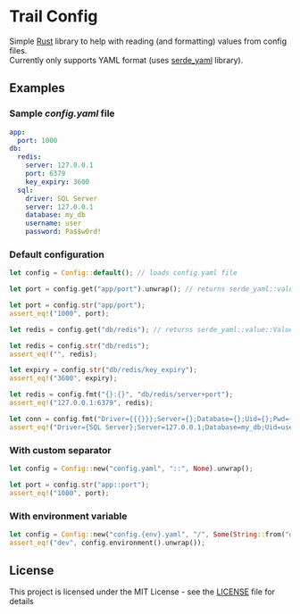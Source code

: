 # Trail Config

Simple [Rust](https://www.rust-lang.org/) library to help with reading (and formatting) values from config files.\
Currently only supports YAML format (uses [serde_yaml](https://github.com/dtolnay/serde-yaml) library).

## Examples

### Sample *config.yaml* file
```yaml
app:
  port: 1000
db:
  redis:
    server: 127.0.0.1
    port: 6379
    key_expiry: 3600
  sql:
    driver: SQL Server
    server: 127.0.0.1
    database: my_db
    username: user
    password: Pa$$w0rd!
```

### Default configuration
```rust
let config = Config::default(); // loads config.yaml file

let port = config.get("app/port").unwrap(); // returns serde_yaml::value::Value

let port = config.str("app/port");
assert_eq!("1000", port);

let redis = config.get("db/redis"); // returns serde_yaml::value::Value (in this case Mapping)

let redis = config.str("db/redis");
assert_eq!("", redis);

let expiry = config.str("db/redis/key_expiry");
assert_eq!("3600", expiry);

let redis = config.fmt("{}:{}", "db/redis/server+port");
assert_eq!("127.0.0.1:6379", redis);

let conn = config.fmt("Driver={{{}}};Server={};Database={};Uid={};Pwd={};", "db/sql/driver+server+database+username+password");
assert_eq!("Driver={SQL Server};Server=127.0.0.1;Database=my_db;Uid=user;Pwd=Pa$$w0rd!;", conn);
```

### With custom separator
```rust
let config = Config::new("config.yaml", "::", None).unwrap(); 

let port = config.str("app::port");
assert_eq!("1000", port);
```

### With environment variable
```rust
let config = Config::new("config.{env}.yaml", "/", Some(String::from("dev"))).unwrap(); // loads config.dev.yaml
assert_eq!("dev", config.environment().unwrap());
```


## License

This project is licensed under the MIT License - see the [LICENSE](LICENSE) file for details